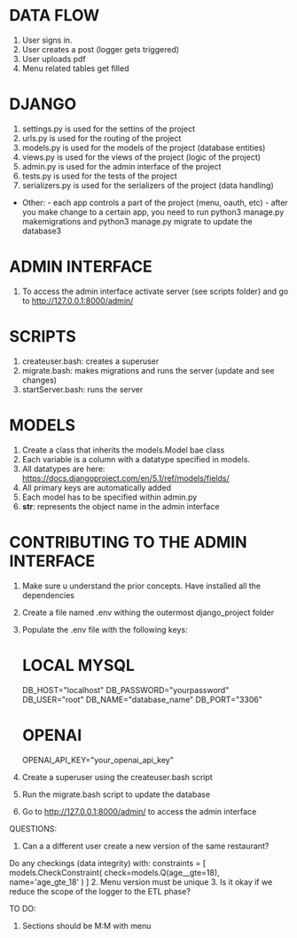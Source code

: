 
# DATA FLOW
1. User signs in. 
2. User creates a post (logger gets triggered)
3. User uploads pdf 
4. Menu related tables get filled  


# DJANGO
1. settings.py is used for the settins of the project
2. urls.py is used for the routing of the project
3. models.py is used for the models of the project (database entities)
4. views.py is used for the views of the project (logic of the project)
5. admin.py is used for the admin interface of the project
6. tests.py is used for the tests of the project
7. serializers.py is used for the serializers of the project (data handling)

- Other:
      - each app controls a part of the project (menu, oauth, etc)
      - after you make change to a certain app, you need to run python3 manage.py makemigrations and python3 manage.py migrate to update the database3

# ADMIN INTERFACE 
1. To access the admin interface activate server (see scripts folder) and go to http://127.0.0.1:8000/admin/ 

# SCRIPTS
1. createuser.bash: creates a superuser
2. migrate.bash: makes migrations and runs the server (update and see changes)
3. startServer.bash: runs the server

# MODELS
1. Create a class that inherits the models.Model bae class
2. Each variable is a column with a datatype specified in models.
3. All datatypes are here: https://docs.djangoproject.com/en/5.1/ref/models/fields/
4. All primary keys are automatically added 
5. Each model has to be specified within admin.py
6. __str__: represents the object name in the admin interface

# CONTRIBUTING TO THE ADMIN INTERFACE
1. Make sure u understand the prior concepts. Have installed all the dependencies
2. Create a file named .env withing the outermost django_project folder 
3. Populate the .env file with the following keys:
      # LOCAL MYSQL
      DB_HOST="localhost"
      DB_PASSWORD="yourpassword"
      DB_USER="root"
      DB_NAME="database_name"
      DB_PORT="3306"

      # OPENAI
      OPENAI_API_KEY="your_openai_api_key"
4. Create a superuser using the createuser.bash script
5. Run the migrate.bash script to update the database
7. Go to http://127.0.0.1:8000/admin/ to access the admin interface


QUESTIONS:
1. Can a a different user create a new version of the same restaurant?

Do any checkings (data integrity) with: constraints = [
            models.CheckConstraint(
                check=models.Q(age__gte=18),
                name='age_gte_18'
            )
        ]
2. Menu version must be unique
3. Is it okay if we reduce the scope of the logger to the ETL phase?

TO DO:
1. Sections should be M:M with menu
